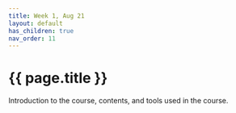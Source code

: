 ```yaml
---
title: Week 1, Aug 21
layout: default
has_children: true
nav_order: 11
---
```


# {{ page.title }}

Introduction to the course, contents, and tools used in the course.

